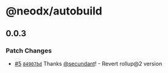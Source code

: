 # @neodx/autobuild

## 0.0.3

### Patch Changes

- [#5](https://github.com/secundant/neodx/pull/5) [`84907bd`](https://github.com/secundant/neodx/commit/84907bd375f0e5a171a4f24cc16b89fb485dcc4e) Thanks [@secundant](https://github.com/secundant)! - Revert rollup@2 version
